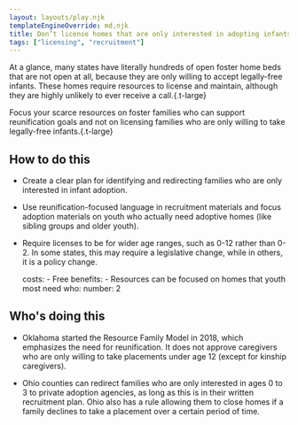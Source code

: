 ```yaml
---
layout: layouts/play.njk
templateEngineOverride: md,njk
title: Don’t license homes that are only interested in adopting infants
tags: ["licensing", "recruitment"]
---
```


At a glance, many states have literally hundreds of open foster home beds that are not open at all, because they are only willing to accept legally-free infants. These homes require resources to license and maintain, although they are highly unlikely to ever receive a call.{.t-large}

Focus your scarce resources on foster families who can support reunification goals and not on licensing families who are only willing to take legally-free infants.{.t-large}

## How to do this

* Create a clear plan for identifying and redirecting families who are only interested in infant adoption.

* Use reunification-focused language in recruitment materials and focus adoption materials on youth who actually need adoptive homes (like sibling groups and older youth).

* Require licenses to be for wider age ranges, such as 0-12 rather than 0-2. In some states, this may require a legislative change, while in others, it is a policy change.

    costs:
      - Free
    benefits:
      - Resources can be focused on homes that youth most need
    who:
      number: 2

## Who's doing this

* Oklahoma started the Resource Family Model in 2018, which emphasizes the need for reunification. It does not approve caregivers who are only willing to take placements under age 12 (except for kinship caregivers).

* Ohio counties can redirect families who are only interested in ages 0 to 3 to private adoption agencies, as long as this is in their written recruitment plan. Ohio also has a rule allowing them to close homes if a family declines to take a placement over a certain period of time.